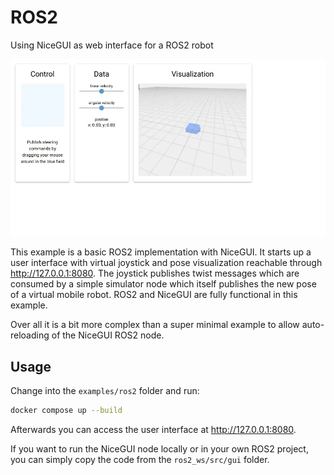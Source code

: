 # ROS2
Using NiceGUI as web interface for a ROS2 robot

![Screenshot](screenshot.webp)

This example is a basic ROS2 implementation with NiceGUI.
It starts up a user interface with virtual joystick and pose visualization reachable through http://127.0.0.1:8080.
The joystick publishes twist messages which are consumed by a simple simulator node which itself publishes the new pose of a virtual mobile robot.
ROS2 and NiceGUI are fully functional in this example.

Over all it is a bit more complex than a super minimal example to allow auto-reloading of the NiceGUI ROS2 node.


## Usage

Change into the `examples/ros2` folder and run:

```bash
docker compose up --build
```

Afterwards you can access the user interface at http://127.0.0.1:8080.

If you want to run the NiceGUI node locally or in your own ROS2 project, you can simply copy the code from the `ros2_ws/src/gui` folder.
